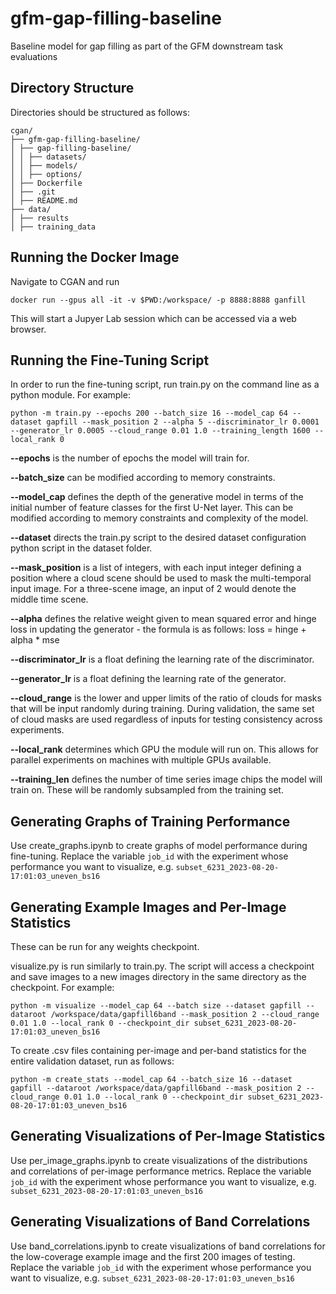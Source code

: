 # gfm-gap-filling-baseline
Baseline model for gap filling as part of the GFM downstream task evaluations

## Directory Structure

Directories should be structured as follows:

```
cgan/
├── gfm-gap-filling-baseline/
│ ├── gap-filling-baseline/
│ │ ├── datasets/
│ │ ├── models/
│ │ ├── options/
│ ├── Dockerfile
│ ├── .git
│ ├── README.md
├── data/
│ ├── results
│ ├── training_data
```

## Running the Docker Image

Navigate to CGAN and run 
```
docker run --gpus all -it -v $PWD:/workspace/ -p 8888:8888 ganfill
```
This will start a Jupyer Lab session which can be accessed via a web browser.

## Running the Fine-Tuning Script

In order to run the fine-tuning script, run train.py on the command line as a python module. For example:

```
python -m train.py --epochs 200 --batch_size 16 --model_cap 64 --dataset gapfill --mask_position 2 --alpha 5 --discriminator_lr 0.0001 --generator_lr 0.0005 --cloud_range 0.01 1.0 --training_length 1600 --local_rank 0
```

**--epochs** is the number of epochs the model will train for.

**--batch_size** can be modified according to memory constraints.

**--model_cap** defines the depth of the generative model in terms of the initial number of feature classes for the first U-Net layer. This can be modified according to memory constraints and complexity of the model.

**--dataset** directs the train.py script to the desired dataset configuration python script in the dataset folder.

**--mask_position** is a list of integers, with each input integer defining a position where a cloud scene should be used to mask the multi-temporal input image. For a three-scene image, an input of 2 would denote the middle time scene. 

**--alpha** defines the relative weight given to mean squared error and hinge loss in updating the generator - the formula is as follows: loss = hinge + alpha * mse

**--discriminator_lr** is a float defining the learning rate of the discriminator.

**--generator_lr** is a float defining the learning rate of the generator.

**--cloud_range** is the lower and upper limits of the ratio of clouds for masks that will be input randomly during training. During validation, the same set of cloud masks are used regardless of inputs for testing consistency across experiments.

**--local_rank** determines which GPU the module will run on. This allows for parallel experiments on machines with multiple GPUs available.

**--training_len** defines the number of time series image chips the model will train on. These will be randomly subsampled from the training set.

## Generating Graphs of Training Performance

Use create_graphs.ipynb to create graphs of model performance during fine-tuning. Replace the variable `job_id` with the experiment whose performance you want to visualize, e.g. `subset_6231_2023-08-20-17:01:03_uneven_bs16`

## Generating Example Images and Per-Image Statistics

These can be run for any weights checkpoint. 

visualize.py is run similarly to train.py. The script will access a checkpoint and save images to a new images directory in the same directory as the checkpoint. For example:

```
python -m visualize --model_cap 64 --batch size --dataset gapfill --dataroot /workspace/data/gapfill6band --mask_position 2 --cloud_range 0.01 1.0 --local_rank 0 --checkpoint_dir subset_6231_2023-08-20-17:01:03_uneven_bs16
```

To create .csv files containing per-image and per-band statistics for the entire validation dataset, run as follows:

```
python -m create_stats --model_cap 64 --batch_size 16 --dataset gapfill --dataroot /workspace/data/gapfill6band --mask_position 2 --cloud_range 0.01 1.0 --local_rank 0 --checkpoint_dir subset_6231_2023-08-20-17:01:03_uneven_bs16
```

## Generating Visualizations of Per-Image Statistics

Use per_image_graphs.ipynb to create visualizations of the distributions and correlations of per-image performance metrics. Replace the variable `job_id` with the experiment whose performance you want to visualize, e.g. `subset_6231_2023-08-20-17:01:03_uneven_bs16`

## Generating Visualizations of Band Correlations

Use band_correlations.ipynb to create visualizations of band correlations for the low-coverage example image and the first 200 images of testing. Replace the variable `job_id` with the experiment whose performance you want to visualize, e.g. `subset_6231_2023-08-20-17:01:03_uneven_bs16`

